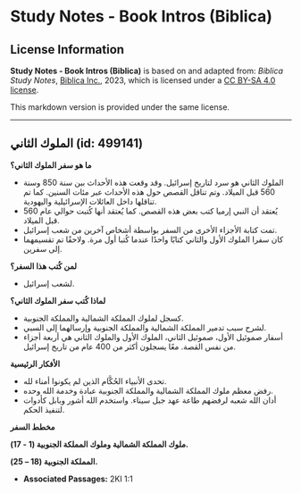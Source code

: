 # Study Notes - Book Intros (Biblica)

## License Information

**Study Notes - Book Intros (Biblica)** is based on and adapted from: _Biblica Study Notes_, [Biblica Inc.](https://www.biblica.com/), 2023, which is licensed under a [CC BY-SA 4.0 license](https://creativecommons.org/licenses/by-sa/4.0/legalcode.en).

This markdown version is provided under the same license.



--------------------------------

## الملوك الثاني (id: 499141)

**ما هو سفر الملوك الثاني؟**

* الملوك الثاني هو سرد لتاريخ إسرائيل. وقد وقعت هذه الأحداث بين سنة 850 وسنة 560 قبل الميلاد. وتم تناقل القصص حول هذه الأحداث عبر مئات السنين. كما تم تناقلها داخل العائلات الإسرائيلية واليهودية.
* يُعتقد أن النبي إرميا كتب بعض هذه القصص. كما يُعتقد أنها كُتبت حوالي عام 560 قبل الميلاد.
* تمت كتابة الأجزاء الأخرى من السفر بواسطة أشخاص آخرين من شعب إسرائيل.
* كان سفرا الملوك الأول والثاني كتابًا واحدًا عندما كُتبا أول مرة. ولاحقًا تم تقسيمهما إلى سفرين.

**لمن كُتب هذا السفر؟**

* لشعب إسرائيل.

**لماذا كُتب سفر الملوك الثاني؟**

* كسجل لملوك المملكة الشمالية والمملكة الجنوبية.
* لشرح سبب تدمير المملكة الشمالية والمملكة الجنوبية وإرسالهما إلى السبي.
* أسفار صموئيل الأول، صموئيل الثاني، الملوك الأول والملوك الثاني هي أربعة أجزاء من نفس القصة. معًا يسجلون أكثر من 400 عام من تاريخ إسرائيل.

**الأفكار الرئيسية**

* تحدى الأنبياء الحُكَّام الذين لم يكونوا أمناء لله.
* رفض معظم ملوك المملكة الشمالية والمملكة الجنوبية عبادة وخدمة الله وحده.
* أدان الله شعبه لرفضهم طاعة عهد جبل سيناء. واستخدم الله أشور وبابل كأدوات لتنفيذ الحكم.

**مخطط السفر**

**ملوك المملكة الشمالية وملوك المملكة الجنوبية (1 \- 17\).**

**المملكة الجنوبية (18 ­– 25\).**

* **Associated Passages:** 2KI 1:1

